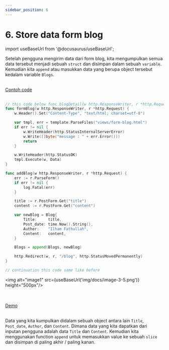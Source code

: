 ```yaml
---
sidebar_position: 6
---
```


# 6. Store data form blog

import useBaseUrl from '@docusaurus/useBaseUrl';

Setelah pengguna mengirim data dari form blog, kita mengumpulkan semua data tersebut menjadi sebuah `struct` dan disimpan dalam sebuah `variable`. Kemudian kita `append` atau masukkan data yang berupa object tersebut kedalam variable `Blogs`.

<br />

<a class="btn-example-code" href="">
Contoh code
</a>

<br />
<br />

```go {22-32} title="main.go"
// this code below func blogDetail(w http.ResponseWriter, r *http.Request) {
func formBlog(w http.ResponseWriter, r *http.Request) {
	w.Header().Set("Content-Type", "text/html; charset=utf-8")

	var tmpl, err = template.ParseFiles("views/form-blog.html")
	if err != nil {
		w.WriteHeader(http.StatusInternalServerError)
		w.Write([]byte("message : " + err.Error()))
		return
	}

	w.WriteHeader(http.StatusOK)
	tmpl.Execute(w, Data)
}

func addBlog(w http.ResponseWriter, r *http.Request) {
	err := r.ParseForm()
	if err != nil {
		log.Fatal(err)
	}

	title := r.PostForm.Get("title")
	content := r.PostForm.Get("content")

	var newBlog = Blog{
		Title:     title,
		Post_date: time.Now().String(),
		Author:    "Ilham Fathullah",
		Content:   content,
	}

	Blogs = append(Blogs, newBlog)

	http.Redirect(w, r, "/blog", http.StatusMovedPermanently)
}

// continuation this code same like before
```
<img alt="image1" src={useBaseUrl('img/docs/image-3-5.png')} height="500px"/>

<br />
<br />

<div>
<a class="btn-demo" href="https://ebook-code-result-chapter-2-git-day3-5add-a5efea-demo-dumbways.vercel.app//blog">
Demo
</a>
</div>
<br />

Data yang kita kumpulkan didalam sebuah object antara lain `Title`, `Post_date`, `Author`, dan `Content`. Dimana data yang kita dapatkan dari inputan pengguna adalah data `Title` dan `Content`. Kemudian kita menggunakan function `append` untuk memasukkan value ke sebuah `slice` dan disimpan di paling akhir / paling kanan.
